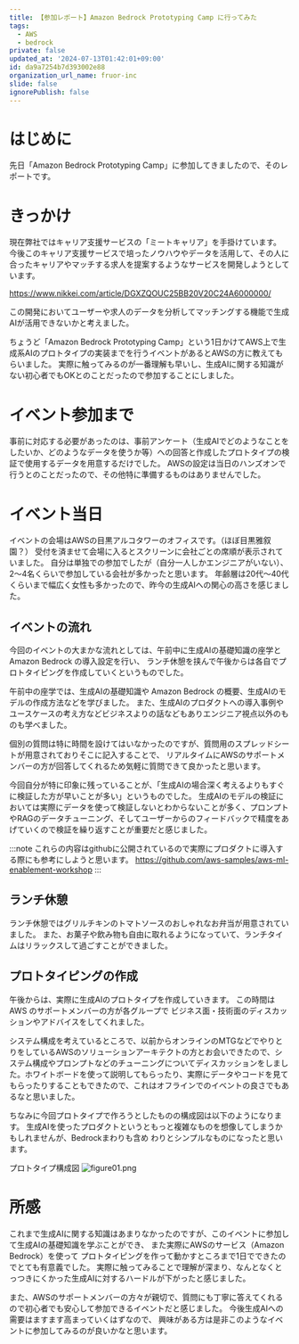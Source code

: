 ```yaml
---
title: 【参加レポート】Amazon Bedrock Prototyping Camp に行ってみた
tags:
  - AWS
  - bedrock
private: false
updated_at: '2024-07-13T01:42:01+09:00'
id: da9a7254b7d393002e88
organization_url_name: fruor-inc
slide: false
ignorePublish: false
---
```

# はじめに

先日「Amazon Bedrock Prototyping Camp」に参加してきましたので、そのレポートです。

# きっかけ

現在弊社ではキャリア支援サービスの「ミートキャリア」を手掛けています。
今後このキャリア支援サービスで培ったノウハウやデータを活用して、その人に合ったキャリアやマッチする求人を提案するようなサービスを開発しようとしています。

https://www.nikkei.com/article/DGXZQOUC25BB20V20C24A6000000/

この開発においてユーザーや求人のデータを分析してマッチングする機能で生成AIが活用できないかと考えました。

ちょうど「Amazon Bedrock Prototyping Camp」という1日かけてAWS上で生成系AIのプロトタイプの実装までを行うイベントがあるとAWSの方に教えてもらいました。
実際に触ってみるのが一番理解も早いし、生成AIに関する知識がない初心者でもOKとのことだったので参加することにしました。

# イベント参加まで

事前に対応する必要があったのは、事前アンケート（生成AIでどのようなことをしたいか、どのようなデータを使うか等）への回答と作成したプロトタイプの検証で使用するデータを用意するだけでした。
AWSの設定は当日のハンズオンで行うとのことだったので、その他特に準備するものはありませんでした。

# イベント当日

イベントの会場はAWSの目黒アルコタワーのオフィスです。（ほぼ目黒雅叙園？）
受付を済ませて会場に入るとスクリーンに会社ごとの席順が表示されていました。
自分は単独での参加でしたが（自分一人しかエンジニアがいない）、2〜4名くらいで参加している会社が多かったと思います。
年齢層は20代〜40代くらいまで幅広く女性も多かったので、昨今の生成AIへの関心の高さを感じました。

## イベントの流れ

今回のイベントの大まかな流れとしては、午前中に生成AIの基礎知識の座学と Amazon Bedrock の導入設定を行い、 ランチ休憩を挟んで午後からは各自でプロトタイピングを作成していくというものでした。

午前中の座学では、生成AIの基礎知識や Amazon Bedrock の概要、生成AIのモデルの作成方法などを学びました。 また、生成AIのプロダクトへの導入事例やユースケースの考え方などビジネスよりの話などもありエンジニア視点以外のものも学べました。

個別の質問は特に時間を設けてはいなかったのですが、質問用のスプレッドシートが用意されておりそこに記入することで、 リアルタイムにAWSのサポートメンバーの方が回答してくれるため気軽に質問できて良かったと思います。

今回自分が特に印象に残っていることが、「生成AIの場合深く考えるよりもすぐに検証した方が早いことが多い」というものでした。
生成AIのモデルの検証においては実際にデータを使って検証しないとわからないことが多く、プロンプトやRAGのデータチューニング、そしてユーザーからのフィードバックで精度をあげていくので検証を繰り返すことが重要だと感じました。

:::note
これらの内容はgithubに公開されているので実際にプロダクトに導入する際にも参考にしようと思います。
https://github.com/aws-samples/aws-ml-enablement-workshop
:::

## ランチ休憩

ランチ休憩ではグリルチキンのトマトソースのおしゃれなお弁当が用意されていました。
また、お菓子や飲み物も自由に取れるようになっていて、ランチタイムはリラックスして過ごすことができました。

## プロトタイピングの作成

午後からは、実際に生成AIのプロトタイプを作成していきます。
この時間はAWS のサポートメンバーの方が各グループで ビジネス面・技術面のディスカッションやアドバイスをしてくれました。

システム構成を考えているところで、以前からオンラインのMTGなどでやりとりをしているAWSのソリューションアーキテクトの方とお会いできたので、システム構成やプロンプトなどのチューニングについてディスカッションをしました。ホワイトボードを使って説明してもらったり、実際にデータやコードを見てもらったりすることもできたので、これはオフラインでのイベントの良さでもあるなと思いました。

ちなみに今回プロトタイプで作ろうとしたものの構成図は以下のようになります。
生成AIを使ったプロダクトというともっと複雑なものを想像してしまうかもしれませんが、Bedrockまわりも含め わりとシンプルなものになったと思います。

プロトタイプ構成図
![figure01.png](https://qiita-image-store.s3.ap-northeast-1.amazonaws.com/0/3760785/0f61a8d6-8872-167b-93c2-4f59b488712e.png)


# 所感

これまで生成AIに関する知識はあまりなかったのですが、このイベントに参加して生成AIの基礎知識を学ぶことができ、 また実際にAWSのサービス（Amazon Bedrock）を使って プロトタイピングを作って動かすところまで1日でできたのでとても有意義でした。
実際に触ってみることで理解が深まり、なんとなくとっつきにくかった生成AIに対するハードルが下がったと感じました。

また、AWSのサポートメンバーの方々が親切で、質問にも丁寧に答えてくれるので初心者でも安心して参加できるイベントだと感じました。
今後生成AIへの需要はますます高まっていくはずなので、 興味がある方は是非このようなイベントに参加してみるのが良いかなと思います。
